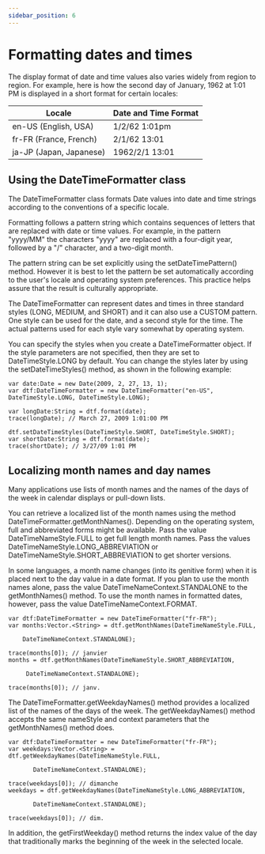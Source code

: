 ```yaml
---
sidebar_position: 6
---
```


# Formatting dates and times

The display format of date and time values also varies widely from region to
region. For example, here is how the second day of January, 1962 at 1:01 PM is
displayed in a short format for certain locales:

| Locale                  | Date and Time Format |
| ----------------------- | -------------------- |
| en-US (English, USA)    | 1/2/62 1:01pm        |
| fr-FR (France, French)  | 2/1/62 13:01         |
| ja-JP (Japan, Japanese) | 1962/2/1 13:01       |

## Using the DateTimeFormatter class

The DateTimeFormatter class formats Date values into date and time strings
according to the conventions of a specific locale.

Formatting follows a pattern string which contains sequences of letters that are
replaced with date or time values. For example, in the pattern "yyyy/MM" the
characters "yyyy" are replaced with a four-digit year, followed by a "/"
character, and a two-digit month.

The pattern string can be set explicitly using the setDateTimePattern() method.
However it is best to let the pattern be set automatically according to the
user's locale and operating system preferences. This practice helps assure that
the result is culturally appropriate.

The DateTimeFormatter can represent dates and times in three standard styles
(LONG, MEDIUM, and SHORT) and it can also use a CUSTOM pattern. One style can be
used for the date, and a second style for the time. The actual patterns used for
each style vary somewhat by operating system.

You can specify the styles when you create a DateTimeFormatter object. If the
style parameters are not specified, then they are set to DateTimeStyle.LONG by
default. You can change the styles later by using the setDateTimeStyles()
method, as shown in the following example:

```
var date:Date = new Date(2009, 2, 27, 13, 1);
var dtf:DateTimeFormatter = new DateTimeFormatter("en-US",
DateTimeStyle.LONG, DateTimeStyle.LONG);

var longDate:String = dtf.format(date);
trace(longDate); // March 27, 2009 1:01:00 PM

dtf.setDateTimeStyles(DateTimeStyle.SHORT, DateTimeStyle.SHORT);
var shortDate:String = dtf.format(date);
trace(shortDate); // 3/27/09 1:01 PM
```

## Localizing month names and day names

Many applications use lists of month names and the names of the days of the week
in calendar displays or pull-down lists.

You can retrieve a localized list of the month names using the method
DateTimeFormatter.getMonthNames(). Depending on the operating system, full and
abbreviated forms might be available. Pass the value DateTimeNameStyle.FULL to
get full length month names. Pass the values DateTimeNameStyle.LONG_ABBREVIATION
or DateTimeNameStyle.SHORT_ABBREVIATION to get shorter versions.

In some languages, a month name changes (into its genitive form) when it is
placed next to the day value in a date format. If you plan to use the month
names alone, pass the value DateTimeNameContext.STANDALONE to the
getMonthNames() method. To use the month names in formatted dates, however, pass
the value DateTimeNameContext.FORMAT.

```
var dtf:DateTimeFormatter = new DateTimeFormatter("fr-FR");
var months:Vector.<String> = dtf.getMonthNames(DateTimeNameStyle.FULL,
```

        DateTimeNameContext.STANDALONE);
```
trace(months[0]); // janvier
months = dtf.getMonthNames(DateTimeNameStyle.SHORT_ABBREVIATION,
```

         DateTimeNameContext.STANDALONE);
```
trace(months[0]); // janv.
```

The DateTimeFormatter.getWeekdayNames() method provides a localized list of the
names of the days of the week. The getWeekdayNames() method accepts the same
nameStyle and context parameters that the getMonthNames() method does.

```
var dtf:DateTimeFormatter = new DateTimeFormatter("fr-FR");
var weekdays:Vector.<String> = dtf.getWeekdayNames(DateTimeNameStyle.FULL,
```

           DateTimeNameContext.STANDALONE);
```
trace(weekdays[0]); // dimanche
weekdays = dtf.getWeekdayNames(DateTimeNameStyle.LONG_ABBREVIATION,
```

           DateTimeNameContext.STANDALONE);
```
trace(weekdays[0]); // dim.
```

In addition, the getFirstWeekday() method returns the index value of the day
that traditionally marks the beginning of the week in the selected locale.
